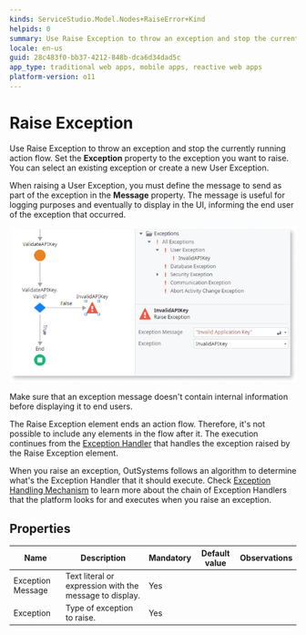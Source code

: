 ```yaml
---
kinds: ServiceStudio.Model.Nodes+RaiseError+Kind
helpids: 0
summary: Use Raise Exception to throw an exception and stop the currently running action flow.
locale: en-us
guid: 28c483f0-bb37-4212-848b-dca6d34dad5c
app_type: traditional web apps, mobile apps, reactive web apps
platform-version: o11
---
```


# Raise Exception


Use Raise Exception to throw an exception and stop the currently running action flow. Set the **Exception** property to the exception you want to raise. You can select an existing exception or create a new User Exception.

When raising a User Exception, you must define the message to send as part of the exception in the **Message** property. The message is useful for logging purposes and eventually to display in the UI, informing the end user of the exception that occurred.

![Raise Exception example](images/raise-exception-example-ss.png)

<div class="info" markdown="1">

Make sure that an exception message doesn't contain internal information before displaying it to end users.

</div>

The Raise Exception element ends an action flow. Therefore, it's not possible to include any elements in the flow after it. The execution continues from the [Exception Handler](<class-exception-handler.md>) that handles the exception raised by the Raise Exception element.

When you raise an exception, OutSystems follows an algorithm to determine what's the Exception Handler that it should execute. Check [Exception Handling Mechanism](../../../develop/logic/exceptions/handling-mechanism.md) to learn more about the chain of Exception Handlers that the platform looks for and executes when you raise an exception.

## Properties

<table markdown="1">
<thead>
<tr>
<th>Name</th>
<th>Description</th>
<th>Mandatory</th>
<th>Default value</th>
<th>Observations</th>
</tr>
</thead>
<tbody>
<tr>
<td title="Exception Message">Exception Message</td>
<td>Text literal or expression with the message to display.</td>
<td>Yes</td>
<td></td>
<td></td>
</tr>
<tr>
<td title="Exception">Exception</td>
<td>Type of exception to raise.</td>
<td>Yes</td>
<td></td>
<td></td>
</tr>
</tbody>
</table>

